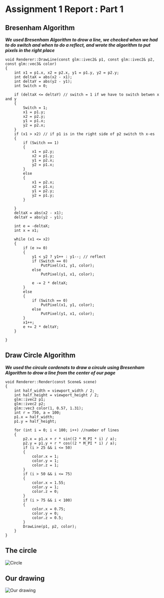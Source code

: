 # Assignment 1 Report : Part 1 

## Bresenham Algorithm 
**_We used Bresenham Algorithm to drow a line, we checked when we had to do switch and when to do a reflect, 
and wrote the algorithm to put pixels in the right place_** 

	void Renderer::DrawLine(const glm::ivec2& p1, const glm::ivec2& p2, const glm::vec3& color)
	{
		int x1 = p1.x, x2 = p2.x, y1 = p1.y, y2 = p2.y;
		int deltaX = abs(x2 - x1);
		int deltaY = abs(y2 - y1);
		int Switch = 0;

		if (deltaX <= deltaY) // switch = 1 if we have to switch betwen x and y 
		{
			Switch = 1;
			x1 = p1.y;
			x2 = p2.y;
			y1 = p1.x;
			y2 = p2.x;
		}
		if (x1 > x2) // if p1 is in the right side of p2 switch th x-es
		{
			if (Switch == 1)
			{
				x1 = p2.y;
				x2 = p1.y;
				y1 = p2.x;
				y2 = p1.x;
			}
			else
			{
				x1 = p2.x;
				x2 = p1.x;
				y1 = p2.y;
				y2 = p1.y;
			}

		}
		deltaX = abs(x2 - x1);
		deltaY = abs(y2 - y1);

		int e = -deltaX;
		int x = x1;

		while (x1 <= x2)
		{
			if (e >= 0)
			{
				y1 < y2 ? y1++ : y1--; // reflect
				if (Switch == 0)
					PutPixel(x1, y1, color);
				else
					PutPixel(y1, x1, color);

				e -= 2 * deltaX;
			}
			else
			{
				if (Switch == 0)
					PutPixel(x1, y1, color);
				else
					PutPixel(y1, x1, color);
			}
			x1++;
			e += 2 * deltaY;
		}	

	}


## Draw Circle Algorithm
**_We used the circule cordenats to draw a circule using Bresenham Algorithm to drow a line from the center of our page_** 

	void Renderer::Render(const Scene& scene)
	{
		int half_width = viewport_width / 2;
		int half_height = viewport_height / 2;
		glm::ivec2 p1;
		glm::ivec2 p2;
		glm::vec3 color(1, 0.57, 1.31);
		int r = 750, a = 100; 
		p1.x = half_width;
		p1.y = half_height;
	
		for (int i = 0; i < 100; i++) //number of lines
		{
			p2.x = p1.x + r * sin((2 * M_PI * i) / a);
			p2.y = p1.y + r * cos((2 * M_PI * i) / a);
			if (i > 25 && i <= 50)
			{
				color.x = 1;
				color.y = 1;
				color.z = 1;
			}
			if (i > 50 && i <= 75)
			{
				color.x = 1.55;
				color.y = 1;
				color.z = 0;
			}
			if (i > 75 && i < 100)
			{
				color.x = 0.75;
				color.y = 0;
				color.z = 0.5;
			}
			DrawLine(p1, p2, color);
		}
	}

## The circle
![Circle](https://github.com/HaifaGraphicsCourses/computer-graphics-2023-rashilmbariky/blob/master/Assignment1Report/SanityCheck.jpeg)

## Our drawing
![Our drawing](https://github.com/HaifaGraphicsCourses/computer-graphics-2023-rashilmbariky/blob/master/Assignment1Report/OurDrowing.jpeg)
